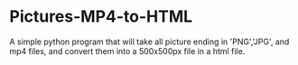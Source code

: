 # Pictures-MP4-to-HTML

A simple python program that will take all picture ending in 'PNG','JPG', and mp4 files, and convert them into a 500x500px file in a html file.

